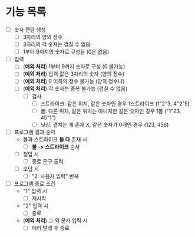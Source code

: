 # 기능 목록

- [ ] 숫자 랜덤 생성
    - [ ] 3자리의 양의 정수
    - [ ] 3자리의 각 숫자는 겹칠 수 없음
    - [ ] 1부터 9까지의 숫자로 구성됨 (0은 없음)

- [ ] 입력
    - [ ] (**예외 처리**) 1부터 9까지 숫자로 구성 (0 불가능)
    - [ ] (**예외 처리**) 입력 값은 3자리의 숫자 (양의 정수)
    - [ ] (**예외 처리**) 0 이하의 정수 불가능 (양의 정수니)
    - [ ] (**예외 처리**) 각 숫자는 중복 불가능 (겹칠 수 없음)
        - [ ] 검사
            - [ ] 스트라이크: 같은 위치, 같은 숫자인 경우 1스트라이크 (1"2"3, 4"2"5)
            - [ ] 볼: 다른 위치, 같은 위치는 아니지만 같은 숫자인 경우 1볼 ("1"23, 45"1")
            - [ ] 낫싱: 겹치는 게 존재 X, 같은 숫자가 0개인 경우 (123, 456)

- [ ] 프로그램 결과 출력
    - 볼과 스트라이크 **둘 다** 존재 시
        - [ ] **볼 -> 스트라이크** 순서
    - [ ] 정답 시
        - [ ] 종료 문구 출력
    - [ ] 오답 시
        - [ ] "2. 사용자 입력" 반복

- [ ] 프로그램 종료 조건
    - "1" 입력 시
        - [ ] 재시작
    - "2" 입력 시
        - [ ] 종료
    - (**예외 처리**) 그 외 문자 입력 시
        - [ ] 에러 발생 후 종료
